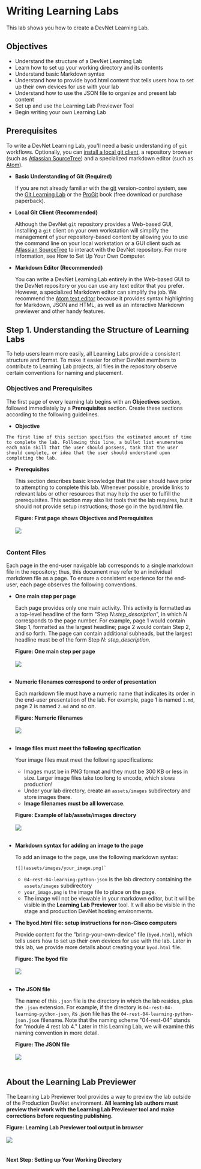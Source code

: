# Writing Learning Labs

This lab shows you how to create a DevNet Learning Lab.

## Objectives ##

* Understand the structure of a DevNet Learning Lab
* Learn how to set up your working directory and its contents
* Understand basic Markdown syntax
* Understand how to provide byod.html content that tells users how to set up their own devices for use with your lab
* Understand how to use the JSON file to organize and present lab content
* Set up and use the Learning Lab Previewer Tool
* Begin writing your own Learning Lab

## Prerequisites

To write a DevNet Learning Lab, you'll need a basic understanding of `git` workflows. Optionally, you can [install a local git client](https://git-scm.com/book/en/v2/Getting-Started-Installing-Git), a repository browser (such as [Atlassian SourceTree](https://www.sourcetreeapp.com)) and a specialized markdown editor (such as [Atom](https://atom.io/)).

* **Basic Understanding of Git (Required)**

	If you are not already familiar with the [git](https://git-scm.com/) version-control system, see the [Git Learning Lab](https://learninglabs.cisco.com/lab/git-intro/step/1) or the [ProGit](https://progit.org/) book (free download or purchase paperback).

* **Local Git Client (Recommended)**

	Although the DevNet `git` repository provides a Web-based GUI, installing a `git` client on your own workstation will simplify the management of your repository-based content by allowing you to use the command line on your local workstation or a GUI client such as [Atlassian SourceTree](https://www.sourcetreeapp.com) to interact with the DevNet repository. For more information, see How to Set Up Your Own Computer.

* **Markdown Editor (Recommended)**

	You can write a DevNet Learning Lab entirely in the Web-based GUI to the DevNet repository or you can use any text editor that you prefer. However, a specialized Markdown editor can simplify the job. We recommend the [Atom text editor](https://atom.io/) because it provides syntax highlighting for Markdown, JSON and HTML, as well as an interactive Markdown previewer and other handy features.

## Step 1. Understanding the Structure of Learning Labs
To help users learn more easily, all Learning Labs provide a consistent structure and format. To make it easier for other DevNet members to contribute to Learning Lab projects, all files in the repository observe certain conventions for naming and placement.

### Objectives and Prerequisites
The first page of every learning lab begins with an __Objectives__ section, followed immediately by a __Prerequisites__ section. Create these sections according to the following guidelines.

  *  **Objective**

	The first line of this section specifies the estimated amount of time to complete the lab. Following this line, a bullet list enumerates each main skill that the user should possess, task that the user should complete, or idea that the user should understand upon completing the lab.

  * **Prerequisites**

	This section describes basic knowledge that the user should have prior to attempting to complete this lab. Whenever possible, provide links to relevant labs or other resources that may help the user to fulfill the prerequisites. This section may also list tools that the lab requires, but it should not provide setup instructions; those go in the byod.html file.

	<b>Figure: First page shows Objectives and Prerequisites</b>
	<br/><br/>
	![](assets/images/obj_prereq.png)
	<br/><br/>

### Content Files

Each page in the end-user navigable lab corresponds to a single markdown file in the repository; thus, this document may refer to an individual markdown file as a page.  To ensure a consistent experience for the end-user, each page observes the following conventions.

* **One main step per page**

	Each page provides only one main activity. This activity is formatted as a top-level headline of the form "Step *N*:*step_description*", in which *N* corresponds to the page number. For example, page 1 would contain Step 1, formatted as the largest headline; page 2 would contain Step 2, and so forth.  The page can contain additional subheads, but the largest headline must be of the form Step *N*: *step_description*.

	<b>Figure: One main step per page</b>
	<br/><br/>
	![](assets/images/step_one.png)
	<br/><br/>

*  **Numeric filenames correspond to order of presentation**

	Each markdown file must have a numeric name that indicates its order in the end-user presentation of the lab.  For example, page 1 is named `1.md`, page 2 is named `2.md` and so on.

	<b>Figure: Numeric filenames</b>
	<br/> <br/>
	![](assets/images/md_files.png)
	<br/><br/>  

* **Image files must meet the following specification**

	Your image files must meet the following specifications:
    * Images must be in PNG format and they must be 300 KB or less in size.  Larger image files take too long to encode, which slows production!
    * Under your lab directory, create an `assets/images` subdirectory and store images there.
    * **Image filenames must be all lowercase**.

	<b>Figure: Example of lab/assets/images directory</b>
	<br/> <br/>
	![](assets/images/images.png)
	<br/><br/>  

* **Markdown syntax for adding an image to the page**

	To add an image to the page, use the following markdown syntax:
	```
	![](assets/images/your_image.png)`
	```
	* `04-rest-04-learning-python-json` is the lab directory containing the `assets/images` subdirectory
	* `your_image.png` is the image file to place on the page.
	* The image will not be viewable in your markdown editor, but it will be visible in the **Learning Lab Previewer** tool. It will also be visible in the stage and production DevNet hosting environments.


* **The byod.html file: setup instructions for non-Cisco computers**

	Provide content for the "bring-your-own-device" file (`byod.html`), which tells users how to set up their own devices for use with the lab.  Later in this lab, we provide more details about creating your `byod.html` file.

	<b>Figure: The byod file</b>
    <br/> <br/>
	![](assets/images/byod_file.png)
	<br/><br/>

* **The JSON file**

	The name of this `.json` file is the directory in which the lab resides, plus the `.json` extension.  For example, if the directory is `04-rest-04-learning-python-json`, its .json file has the `04-rest-04-learning-python-json.json` filename.  Note that the naming scheme "04-rest-04" stands for "module 4 rest lab 4." Later in this Learning Lab, we will examine this naming convention in more detail.

	<b>Figure: The JSON file</b>
    <br/> <br/>
	![](assets/images/json_file.png)
	<br/><br/>

## About the Learning Lab Previewer

The Learning Lab Previewer tool provides a way to preview the lab outside of the Production DevNet environment.  **All learning lab authors must preview their work with the Learning Lab Previewer tool and make corrections before requesting publishing.**

<b>Figure: Learning Lab Previewer tool output in browser</b>
<br/><br/>
![](assets/images/llp_0.png)
<br/><br/>  

#### Next Step: Setting up Your Working Directory

